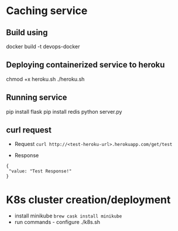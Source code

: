 # Caching service

## Build using 

docker build -t devops-docker

## Deploying containerized service to heroku

chmod +x heroku.sh
./heroku.sh

## Running service

pip install flask
pip install redis
python server.py

## curl request

- Request
`curl http://<test-heroku-url>.herokuapp.com/get/test`

- Response
```
{
 "value: "Test Response!"
}
```

# K8s cluster creation/deployment
- install minikube
`brew cask install minikube`
- run commands - configure
./k8s.sh